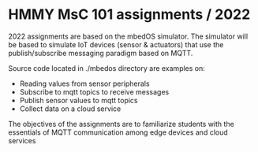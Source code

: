 # HMMY MsC 101 assignments / 2022

2022 assignments are based on the mbedOS simulator. The simulator will be based to simulate IoT devices (sensor & actuators) that use the publish/subscribe messaging paradigm based on MQTT. 

Source code located in ./mbedos directory are examples on:
* Reading values from sensor peripherals
* Subscribe to mqtt topics to receive messages
* Publish sensor values to mqtt topics 
* Collect data on a cloud service

The objectives of the assignments are to familiarize students with the essentials of MQTT communication among edge devices and cloud services 